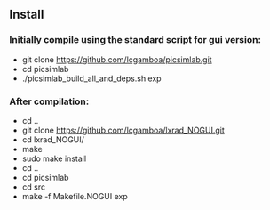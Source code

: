 ## Install

### Initially compile using the standard script for gui version:
- git clone https://github.com/lcgamboa/picsimlab.git
- cd picsimlab
- ./picsimlab_build_all_and_deps.sh exp

### After compilation:
- cd ..
- git clone https://github.com/lcgamboa/lxrad_NOGUI.git
- cd lxrad_NOGUI/
- make
- sudo make install
- cd ..
- cd picsimlab
- cd src
- make -f Makefile.NOGUI exp